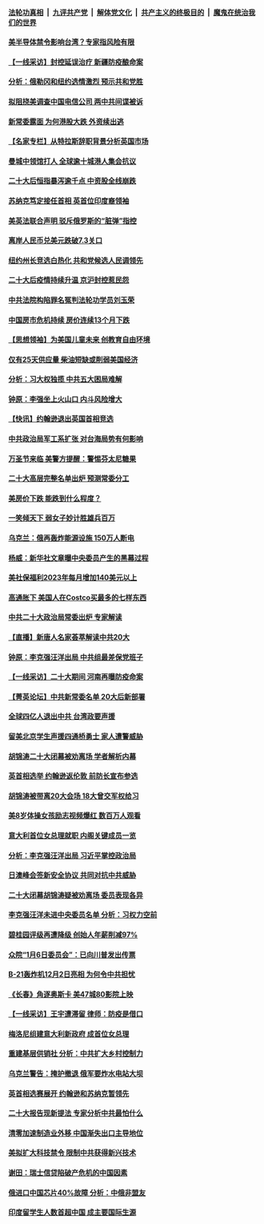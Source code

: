 ####  [法轮功真相](../../../../basic/blob/master/README.md?t=10250601) &nbsp;|&nbsp; [九评共产党](../../../../9ping.md/blob/master/README.md?t=10250601) &nbsp;|&nbsp; [解体党文化](../../../../jtdwh.md/blob/master/README.md?t=10250601)  &nbsp;|&nbsp; [共产主义的终极目的](../../../../gczydzjmd.md/blob/master/README.md?t=10250601) &nbsp;|&nbsp; [魔鬼在统治我们的世界](../../../../mgztzwmdsj.md/blob/master/README.md?t=10250601) 

#### [美半导体禁令影响台湾？专家指风险有限](../pages/nf4514/n13851599.md?t=10250601) 

#### [【一线采访】封控延误治疗 新疆防疫酿命案](../pages/nf4514/n13851764.md?t=10250601) 

#### [分析：俄勒冈和纽约选情激烈 预示共和党胜](../pages/nf4514/n13851805.md?t=10250601) 

#### [拟阻挠美调查中国电信公司 两中共间谍被诉](../pages/nf4514/n13851990.md?t=10250601) 

#### [新常委露面 为何港股大跌 外资续出逃](../pages/nf4514/n13851860.md?t=10250601) 

#### [【名家专栏】从特拉斯辞职背景分析英国市场](../pages/nf4514/n13851253.md?t=10250601) 

#### [曼城中领馆打人 全球逾十城港人集会抗议](../pages/nf4514/n13851559.md?t=10250601) 

#### [二十大后恒指暴泻逾千点 中资股全线崩跌](../pages/nf4514/n13851857.md?t=10250601) 

#### [苏纳克笃定接任首相 英首位印度裔领袖](../pages/nf4514/n13851845.md?t=10250601) 

#### [美英法联合声明 驳斥俄罗斯的“脏弹”指控](../pages/nf4514/n13851790.md?t=10250601) 

#### [离岸人民币兑美元跌破7.3关口](../pages/nf4514/n13851772.md?t=10250601) 

#### [纽约州长竞选白热化 共和党候选人民调领先](../pages/nf4514/n13851353.md?t=10250601) 

#### [二十大后疫情持续升温 京沪封控惹民怨](../pages/nf4514/n13851607.md?t=10250601) 

#### [中共法院构陷罪名冤判法轮功学员刘玉荣](../pages/nf4514/n13850139.md?t=10250601) 

#### [中国房市危机持续 房价连续13个月下跌](../pages/nf4514/n13851695.md?t=10250601) 

#### [【思想领袖】为美国儿童未来 创教育自由环境](../pages/nf4514/n13836506.md?t=10250601) 

#### [仅有25天供应量 柴油短缺或削弱美国经济](../pages/nf4514/n13851392.md?t=10250601) 

#### [分析：习大权独揽 中共五大困局难解](../pages/nf4514/n13851365.md?t=10250601) 

#### [钟原：李强坐上火山口 内斗风险增大](../pages/nf4514/n13851418.md?t=10250601) 

#### [【快讯】约翰逊退出英国首相竞选](../pages/nf4514/n13851406.md?t=10250601) 

#### [中共政治局军工系扩张 对台海局势有何影响](../pages/nf4514/n13851204.md?t=10250601) 

#### [万圣节来临 美警方提醒：警惕芬太尼糖果](../pages/nf4514/n13850633.md?t=10250601) 

#### [二十大高层完整名单出炉 预测常委分工](../pages/nf4514/n13851153.md?t=10250601) 

#### [美房价下跌 能跌到什么程度？](../pages/nf4514/n13851296.md?t=10250601) 

#### [一笑倾天下 弱女子妙计胜雄兵百万](../pages/nf4514/n13848984.md?t=10250601) 

#### [乌克兰：俄再轰炸能源设施 150万人断电](../pages/nf4514/n13851230.md?t=10250601) 

#### [杨威：新华社文章曝中央委员产生的黑幕过程](../pages/nf4514/n13851024.md?t=10250601) 

#### [美社保福利2023年每月增加140美元以上](../pages/nf4514/n13851028.md?t=10250601) 

#### [高通胀下 美国人在Costco买最多的七样东西](../pages/nf4514/n13850513.md?t=10250601) 

#### [中共二十大政治局常委出炉 专家解读](../pages/nf4514/n13851060.md?t=10250601) 

#### [【直播】新唐人名家荟萃解读中共20大](../pages/nf4514/n13848834.md?t=10250601) 

#### [钟原：李克强汪洋出局 中共组最差保党班子](../pages/nf4514/n13850977.md?t=10250601) 

#### [【一线采访】二十大期间 河南再曝防疫命案](../pages/nf4514/n13851002.md?t=10250601) 

#### [【菁英论坛】中共新常委名单 20大后新部署](../pages/nf4514/n13850989.md?t=10250601) 

#### [全球四亿人退出中共 台湾政要声援](../pages/nf4514/n13850772.md?t=10250601) 

#### [留美北京学生声援四通桥勇士 家人遭警威胁](../pages/nf4514/n13850956.md?t=10250601) 

#### [胡锦涛二十大闭幕被劝离场 学者解析内幕](../pages/nf4514/n13850666.md?t=10250601) 

#### [英首相选举 约翰逊返伦敦 前防长宣布参选](../pages/nf4514/n13850805.md?t=10250601) 

#### [胡锦涛被带离20大会场 18大曾交军权给习](../pages/nf4514/n13850922.md?t=10250601) 

#### [美8岁体操女孩励志视频爆红 数百万人观看](../pages/nf4514/n13850592.md?t=10250601) 

#### [意大利首位女总理就职 内阁关键成员一览](../pages/nf4514/n13850825.md?t=10250601) 

#### [分析：李克强汪洋出局 习近平掌控政治局](../pages/nf4514/n13850761.md?t=10250601) 

#### [日澳峰会签新安全协议 共同对抗中共威胁](../pages/nf4514/n13850581.md?t=10250601) 

#### [二十大闭幕胡锦涛疑被劝离场 委员表现各异](../pages/nf4514/n13850610.md?t=10250601) 

#### [李克强汪洋未进中央委员名单 分析：习权力空前](../pages/nf4514/n13850640.md?t=10250601) 

#### [碧桂园评级再遭降级 创始人年薪削减97%](../pages/nf4514/n13850647.md?t=10250601) 

#### [众院“1月6日委员会”：已向川普发出传票](../pages/nf4514/n13850435.md?t=10250601) 

#### [B-21轰炸机12月2日亮相 为何令中共担忧](../pages/nf4514/n13850485.md?t=10250601) 

#### [《长春》角逐奥斯卡 美47城80影院上映](../pages/nf4514/n13849846.md?t=10250601) 

#### [【一线采访】王宇遭滞留 律师：防疫是借口](../pages/nf4514/n13850185.md?t=10250601) 

#### [梅洛尼组建意大利新政府 成首位女总理](../pages/nf4514/n13850343.md?t=10250601) 

#### [重建基层供销社 分析：中共扩大乡村控制力](../pages/nf4514/n13850350.md?t=10250601) 

#### [乌克兰警告：掩护撤退 俄军要炸水电站大坝](../pages/nf4514/n13850258.md?t=10250601) 

#### [英首相选赛展开 约翰逊和苏纳克暂领先](../pages/nf4514/n13850199.md?t=10250601) 

#### [二十大报告现新提法 专家分析中共最怕什么](../pages/nf4514/n13850152.md?t=10250601) 

#### [清零加速制造业外移 中国渐失出口主导地位](../pages/nf4514/n13850040.md?t=10250601) 

#### [美拟扩大科技禁令 限制中共获得新兴技术](../pages/nf4514/n13849913.md?t=10250601) 

#### [谢田：瑞士信贷陷破产危机的中国因素](../pages/nf4514/n13849648.md?t=10250601) 

#### [俄进口中国芯片40%故障 分析：中俄非盟友](../pages/nf4514/n13849943.md?t=10250601) 

#### [印度留学生人数首超中国 成主要国际生源](../pages/nf4514/n13849899.md?t=10250601) 

